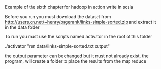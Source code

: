 Example of the sixth chapter for hadoop in action write in scala

Before you run you must download the dataset from
http://users.on.net/~henry/pagerank/links-simple-sorted.zip
and extract it in the data folder

To run you must use the scripts named activator in the root of this folder

./activator "run data/links-simple-sorted.txt output"

the output parameter can be changed but it must not already exist, the program, will
create a folder to place the results from the map reduce
